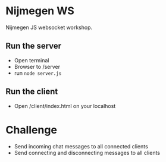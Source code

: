 # Nijmegen WS
Nijmegen JS websocket workshop.

## Run the server
* Open terminal
* Browser to /server
* run `node server.js`

## Run the client
* Open /client/index.html on your localhost

# Challenge
* Send incoming chat messages to all connected clients
* Send connecting and disconnecting messages to all clients